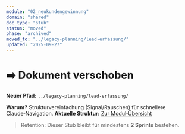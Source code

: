 ```yaml
---
module: "02_neukundengewinnung"
domain: "shared"
doc_type: "stub"
status: "moved"
phase: "archived"
moved_to: "../legacy-planning/lead-erfassung/"
updated: "2025-09-27"
---
```


# ➡️ Dokument verschoben

**Neuer Pfad:** `../legacy-planning/lead-erfassung/`

**Warum?** Strukturvereinfachung (Signal/Rauschen) für schnellere Claude‑Navigation.
**Aktuelle Struktur:** [Zur Modul‑Übersicht](../_index.md)

> Retention: Dieser Stub bleibt für mindestens **2 Sprints** bestehen.